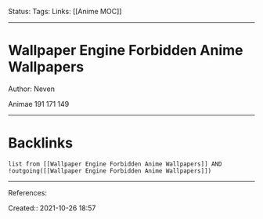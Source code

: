 Status: 
Tags: 
Links: [[Anime MOC]]
___
# Wallpaper Engine Forbidden Anime Wallpapers
Author: Neven

Animae
191
171
149
___
# Backlinks
```dataview
list from [[Wallpaper Engine Forbidden Anime Wallpapers]] AND !outgoing([[Wallpaper Engine Forbidden Anime Wallpapers]])
```
___
References:

Created:: 2021-10-26 18:57
